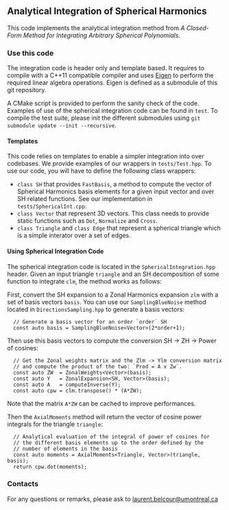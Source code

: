 ## Analytical Integration of Spherical Harmonics ##

This code implements the analytical integration method from *A Closed-Form Method for Integrating Arbitrary Spherical Polynomials*.


### Use this code ###

The integration code is header only and template based. It requires to compile with a C++11 compatible compiler and uses [Eigen](http://eigen.tuxfamily.org) to perform the required linear algebra operations. Eigen is defined as a submodule of this git repository.

A CMake script is provided to perform the sanity check of the code. Examples of use of the spherical integration code can be found in `test`. To compile the test suite, please init the different submodules using `git submodule update --init --recursive`.  

#### Templates ####

This code relies on templates to enable a simpler integration into over codebases. We provide examples of our wrappers in `tests/Test.hpp`. To use our code, you will have to define the following class wrappers:

   + `class SH` that provides `FastBasis`, a method to compute the vector of Spherical Harmonics basis elements for a given input vector and over SH related functions. See our implementation in `tests/SphericalInt.cpp`.
   + `class Vector` that represent 3D vectors. This class needs to provide static functions such as `Dot`, `Normalize` and `Cross`.
   + `class Triangle` and `class Edge` that represent a spherical triangle which is a simple interator over a set of edges.

#### Using Spherical Integration Code ####

The spherical integration code is located in the `SphericalIntegration.hpp` header. Given an input triangle `triangle` and an SH decomposition of some function to integrate `clm`, the method works as follows:

First, convert the SH expansion to a Zonal Harmonics expansion `zlm` with a set of basis vectors `basis`. You can use our `SamplingBlueNoise` method located in `DirectionsSampling.hpp` to generate a basis vectors:

      // Generate a basis vector for an order `order` SH
      const auto basis = SamplingBlueNoise<Vector>(2*order+1);


Then use this basis vectors to compute the conversion SH -> ZH -> Power of cosines:

      // Get the Zonal weights matrix and the Zlm -> Ylm conversion matrix
      // and compute the product of the two: `Prod = A x Zw`.
      const auto ZW  = ZonalWeights<Vector>(basis);
      const auto Y   = ZonalExpansion<SH, Vector>(basis);
      const auto A   = computeInverse(Y);
      const auto cpw = clm.transpose() * (A*ZW);

Note that the matrix `A*ZW` can be cached to improve performances.

Then the `AxialMoments` method will return the vector of cosine power integrals for the triangle `triangle`:

      // Analytical evaluation of the integral of power of cosines for
      // the different basis elements up to the order defined by the
      // number of elements in the basis
      const auto moments = AxialMoments<Triangle, Vector>(triangle, basis);
      return cpw.dot(moments);


### Contacts ###

For any questions or remarks, please ask to laurent.belcour@umontreal.ca
